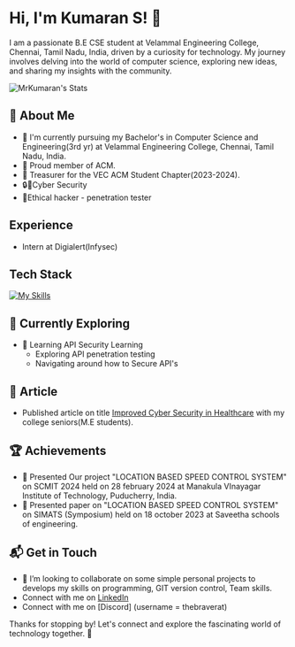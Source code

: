 # Hi, I'm Kumaran S! 👋

I am a passionate B.E CSE student at Velammal Engineering College, Chennai, Tamil Nadu, India, driven by a curiosity for technology. My journey involves delving into the world of computer science, exploring new ideas, and sharing my insights with the community.

![MrKumaran's Stats](https://github-readme-stats.vercel.app/api?username=MrKumaran&theme=vue-dark&show_icons=true&hide_border=true&count_private=true)

## 🚀 About Me
- 🔭 I'm currently pursuing my Bachelor's in Computer Science and Engineering(3rd yr) at Velammal Engineering College, Chennai, Tamil Nadu, India.
- 🪪 Proud member of ACM.
- 🪪 Treasurer for the VEC ACM Student Chapter(2023-2024).
- 🔒🧐Cyber Security
- 👾Ethical hacker - penetration tester

## Experience
- Intern at Digialert(Infysec)

## Tech Stack
[![My Skills](https://skillicons.dev/icons?i=py,java,c,kotlin,mysql,git,linux&theme=light)](https://skillicons.dev)

## 🌱 Currently Exploring

- 🚀 Learning API Security Learning
  - Exploring API penetration testing
  - Navigating around how to Secure API's
 
 ## 📄 Article
- Published article on title [Improved Cyber Security in Healthcare](https://ijisae.org/index.php/IJISAE/article/view/5913) with my college seniors(M.E students).

 ## 🏆 Achievements

- 🌟 Presented Our project "LOCATION BASED SPEED CONTROL SYSTEM" on SCMIT 2024 held on 28 february 2024 at Manakula VInayagar Institute of Technology, Puducherry, India.
- 🌟 Presented paper on "LOCATION BASED SPEED CONTROL SYSTEM" on SIMATS (Symposium) held on 18 october 2023 at Saveetha schools of engineering.

## 📬 Get in Touch

- 👯 I’m looking to collaborate on some simple personal projects to develops my skills on programming, GIT version control, Team skills.
- Connect with me on [LinkedIn](https://www.linkedin.com/in/mrkumaran/)
- Connect with me on [Discord] (username = thebraverat)

Thanks for stopping by! Let's connect and explore the fascinating world of technology together. 🚀
